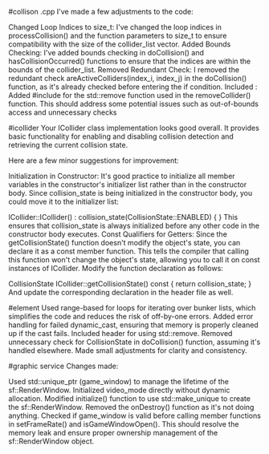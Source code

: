 #collison .cpp I've made a few adjustments to the code:

Changed Loop Indices to size_t: I've changed the loop indices in processCollision() and the function parameters to size_t to ensure compatibility with the size of the collider_list vector. Added Bounds Checking: I've added bounds checking in doCollision() and hasCollisionOccurred() functions to ensure that the indices are within the bounds of the collider_list. 
Removed Redundant Check: I removed the redundant check areActiveColliders(index_i, index_j) in the doCollision() function, as it's already checked before entering the if condition. Included : Added #include for the std::remove function used in the removeCollider() function. This should address some potential issues such as out-of-bounds access and unnecessary checks

#icollider Your ICollider class implementation looks good overall. It provides basic functionality for enabling and disabling collision detection and retrieving the current collision state.

Here are a few minor suggestions for improvement:

Initialization in Constructor: It's good practice to initialize all member variables in the constructor's initializer list rather than in the constructor body. Since collision_state is being initialized in the constructor body, you could move it to the initializer list:

ICollider::ICollider() : collision_state(CollisionState::ENABLED) { } This ensures that collision_state is always initialized before any other code in the constructor body executes. Const Qualifiers for Getters: Since the getCollisionState() function doesn't modify the object's state, you can declare it as a const member function. This tells the compiler that calling this function won't change the object's state, allowing you to call it on const instances of ICollider. Modify the function declaration as follows:

CollisionState ICollider::getCollisionState() const { return collision_state; } And update the corresponding declaration in the header file as well.

#element Used range-based for loops for iterating over bunker lists, which simplifies the code and reduces the risk of off-by-one errors. Added error handling for failed dynamic_cast, ensuring that memory is properly cleaned up if the cast fails. Included header for using std::remove. Removed unnecessary check for CollisionState in doCollision() function, assuming it's handled elsewhere. Made small adjustments for clarity and consistency.

#graphic service Changes made:

Used std::unique_ptr (game_window) to manage the lifetime of the sf::RenderWindow. Initialized video_mode directly without dynamic allocation. Modified initialize() function to use std::make_unique to create the sf::RenderWindow. Removed the onDestroy() function as it's not doing anything. Checked if game_window is valid before calling member functions in setFrameRate() and isGameWindowOpen(). This should resolve the memory leak and ensure proper ownership management of the sf::RenderWindow object.
